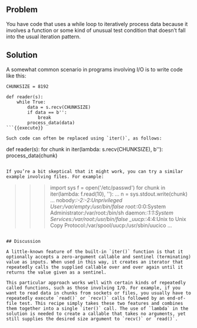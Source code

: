 ## Problem

You have code that uses a while loop to iteratively process data because it involves a function or some kind of unusual test condition that doesn’t fall into the usual iteration pattern.

## Solution

A somewhat common scenario in programs involving I/O is to write code like this:

```
CHUNKSIZE = 8192

def reader(s):
    while True:
        data = s.recv(CHUNKSIZE)
        if data == b'':
            break
        process_data(data)
```{{execute}}

Such code can often be replaced using `iter()`, as follows:

```
def reader(s):
    for chunk in iter(lambda: s.recv(CHUNKSIZE), b''):
        process_data(chunk)
```{{execute}}

If you’re a bit skeptical that it might work, you can try a similar example involving files. For example:

```
>>> import sys
>>> f = open('/etc/passwd')
>>> for chunk in iter(lambda: f.read(10), ''):
...     n = sys.stdout.write(chunk)
...
nobody:*:-2:-2:Unprivileged User:/var/empty:/usr/bin/false
root:*:0:0:System Administrator:/var/root:/bin/sh
daemon:*:1:1:System Services:/var/root:/usr/bin/false
_uucp:*:4:4:Unix to Unix Copy Protocol:/var/spool/uucp:/usr/sbin/uucico
...
>>>
```{{execute}}

## Discussion

A little-known feature of the built-in `iter()` function is that it optionally accepts a zero-argument callable and sentinel (terminating) value as inputs. When used in this way, it creates an iterator that repeatedly calls the supplied callable over and over again until it returns the value given as a sentinel.

This particular approach works well with certain kinds of repeatedly called functions, such as those involving I/O. For example, if you want to read data in chunks from sockets or files, you usually have to repeatedly execute `read()` or `recv()` calls followed by an end-of-file test. This recipe simply takes these two features and combines them together into a single `iter()` call. The use of `lambda` in the solution is needed to create a callable that takes no arguments, yet still supplies the desired size argument to `recv()` or `read()`.